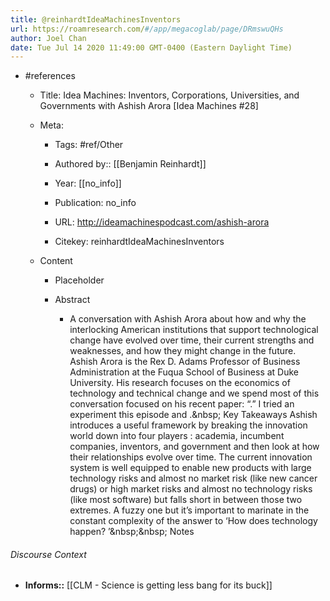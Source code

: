 ```yaml
---
title: @reinhardtIdeaMachinesInventors
url: https://roamresearch.com/#/app/megacoglab/page/DRmswuQHs
author: Joel Chan
date: Tue Jul 14 2020 11:49:00 GMT-0400 (Eastern Daylight Time)
---
```


- #references

    - Title: Idea Machines: Inventors, Corporations, Universities, and Governments with Ashish Arora [Idea Machines \#28]

    - Meta:

        - Tags: #ref/Other

        - Authored by::  [[Benjamin Reinhardt]]

        - Year: [[no_info]]

        - Publication: no_info

        - URL: http://ideamachinespodcast.com/ashish-arora

        - Citekey: reinhardtIdeaMachinesInventors

    - Content

        - Placeholder

        - Abstract

            - A conversation with Ashish Arora about how and why the interlocking American institutions that support technological change have evolved over time, their current strengths and weaknesses, and how they might change in the future. Ashish Arora is the Rex D. Adams Professor of Business Administration at the Fuqua School of Business at Duke University. His research focuses on the economics of technology and technical change and we spend most of this conversation focused on his recent paper: “.”  I tried an experiment this episode and .\&nbsp; Key Takeaways  Ashish introduces a useful framework by breaking the innovation world down into four players : academia, incumbent companies, inventors, and government and then look at how their relationships evolve over time. The current innovation system is well equipped to enable new products with large technology risks and almost no market risk (like new cancer drugs) or high market risks and almost no technology risks (like most software) but falls short in between those two extremes. A fuzzy one but it’s important to marinate in the constant complexity of the answer to ‘How does technology happen? ’\&nbsp;\&nbsp;  Notes

###### Discourse Context

- **Informs::** [[CLM - Science is getting less bang for its buck]]
